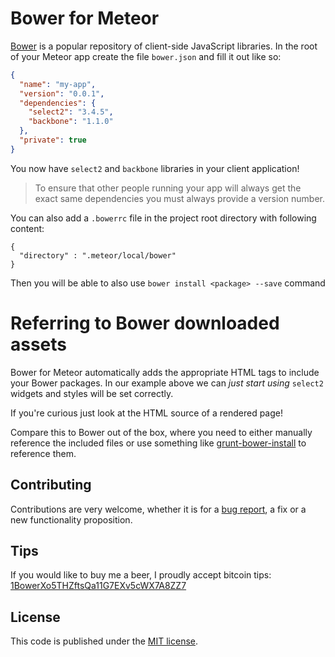 # Bower for Meteor

[Bower](http://bower.io/) is a popular repository of client-side JavaScript
libraries. In the root of your Meteor app create the file `bower.json` and fill it out like so:

```json
{
  "name": "my-app",
  "version": "0.0.1",
  "dependencies": {
    "select2": "3.4.5",
    "backbone": "1.1.0"
  },
  "private": true
}
```

You now have `select2` and `backbone` libraries in your client application!

> To ensure that other people running your app will always get the exact same
dependencies you must always provide a version number.

You can also add a `.bowerrc` file in the project root directory with following content:
```
{
  "directory" : ".meteor/local/bower"
}
```

Then you will be able to also use `bower install <package> --save` command

# Referring to Bower downloaded assets

Bower for Meteor automatically adds the appropriate HTML tags to include your
Bower packages. In our example above we can *just start using* `select2` widgets
 and styles will be set correctly.

If you're curious just look at the HTML source of a rendered page!

Compare this to Bower out of the box, where you need to either manually
reference the included files or use something like
[grunt-bower-install](https://github.com/stephenplusplus/grunt-bower-install)
to reference them.


## Contributing

Contributions are very welcome, whether it is for a
[bug report](https://github.com/mquandalle/meteor-bower/issues/new), a fix or a
new functionality proposition.

## Tips

If you would like to buy me a beer, I proudly accept bitcoin tips:
[1BowerXo5THZftsQa11G7EXv5cWX7A8ZZ7](https://blockchain.info/address/1BowerXo5THZftsQa11G7EXv5cWX7A8ZZ7)

## License

This code is published under the [MIT license](LICENSE).
